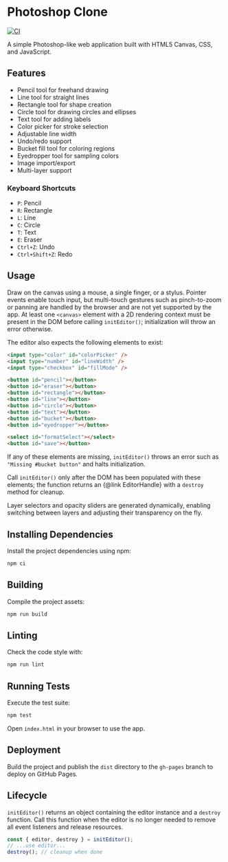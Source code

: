 # Photoshop Clone

[![CI](https://github.com/openai/photoshop-clone/actions/workflows/ci.yml/badge.svg?branch=main)](https://github.com/openai/photoshop-clone/actions/workflows/ci.yml)

A simple Photoshop-like web application built with HTML5 Canvas, CSS, and JavaScript.

## Features

- Pencil tool for freehand drawing
- Line tool for straight lines
- Rectangle tool for shape creation
- Circle tool for drawing circles and ellipses
- Text tool for adding labels
- Color picker for stroke selection
- Adjustable line width
- Undo/redo support
- Bucket fill tool for coloring regions
- Eyedropper tool for sampling colors
- Image import/export
- Multi-layer support


### Keyboard Shortcuts

- `P`: Pencil
- `R`: Rectangle
- `L`: Line
- `C`: Circle
- `T`: Text
- `E`: Eraser
- `Ctrl+Z`: Undo
- `Ctrl+Shift+Z`: Redo


## Usage

Draw on the canvas using a mouse, a single finger, or a stylus. Pointer events
enable touch input, but multi-touch gestures such as pinch-to-zoom or panning
are handled by the browser and are not yet supported by the app.
At least one `<canvas>` element with a 2D rendering context must be present in
the DOM before calling `initEditor()`; initialization will throw an error
otherwise.

The editor also expects the following elements to exist:

```html
<input type="color" id="colorPicker" />
<input type="number" id="lineWidth" />
<input type="checkbox" id="fillMode" />

<button id="pencil"></button>
<button id="eraser"></button>
<button id="rectangle"></button>
<button id="line"></button>
<button id="circle"></button>
<button id="text"></button>
<button id="bucket"></button>
<button id="eyedropper"></button>

<select id="formatSelect"></select>
<button id="save"></button>
```

If any of these elements are missing, `initEditor()` throws an error such as
`"Missing #bucket button"` and halts initialization.

Call `initEditor()` only after the DOM has been populated with these elements;
the function returns an {@link EditorHandle} with a `destroy` method for
cleanup.

Layer selectors and opacity sliders are generated dynamically, enabling
switching between layers and adjusting their transparency on the fly.

## Installing Dependencies

Install the project dependencies using npm:

```bash
npm ci
```

## Building

Compile the project assets:

```bash
npm run build
```

## Linting

Check the code style with:

```bash
npm run lint
```

## Running Tests

Execute the test suite:

```bash
npm test
```

Open `index.html` in your browser to use the app.

## Deployment

Build the project and publish the `dist` directory to the `gh-pages` branch to deploy on GitHub Pages.

## Lifecycle

`initEditor()` returns an object containing the editor instance and a `destroy` function.
Call this function when the editor is no longer needed to remove all event listeners and release resources.

```ts
const { editor, destroy } = initEditor();
// ...use editor...
destroy(); // cleanup when done
```
